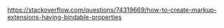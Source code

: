 https://stackoverflow.com/questions/74319669/how-to-create-markup-extensions-having-bindable-properties
